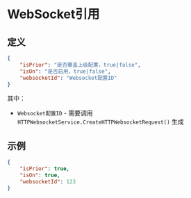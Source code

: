 # WebSocket引用

## 定义
~~~json
{
	"isPrior": "是否覆盖上级配置，true|false",
	"isOn": "是否启用，true|false",
	"websocketId": "Websocket配置ID"
}
~~~
其中：
* `Websocket配置ID` - 需要调用 `HTTPWebsocketService.CreateHTTPWebsocketRequest()` 生成 

## 示例
~~~json
{
	"isPrior": true,
	"isOn": true,
	"websocketId": 123
}
~~~